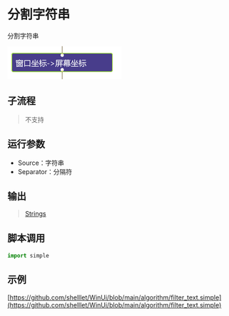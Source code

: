 # 分割字符串 
分割字符串

![action](./images/2022-11-17_184608.png ':size=90%')

## 子流程

> 不支持

## 运行参数

* Source：字符串
* Separator：分隔符


## 输出

> [Strings](./types/String.md)


## 脚本调用

```python
import simple


```

## 示例

[https://github.com/shelllet/WinUi/blob/main/algorithm/filter_text.simple](https://github.com/shelllet/WinUi/blob/main/algorithm/filter_text.simple)
